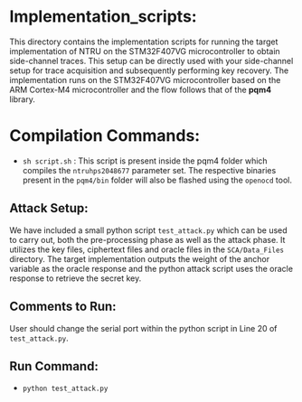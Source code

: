 # Implementation_scripts:

This directory contains the implementation scripts for running the target implementation of NTRU on the STM32F407VG microcontroller to obtain side-channel traces. This setup can be directly used with your side-channel setup for trace acquisition and subsequently performing key recovery. The implementation runs on the STM32F407VG microcontroller based on the ARM Cortex-M4 microcontroller and the flow follows that of the **pqm4** library.

# Compilation Commands:

- `sh script.sh` : This script is present inside the pqm4 folder which compiles the `ntruhps2048677` parameter set. The respective binaries present in the `pqm4/bin` folder will also be flashed using the `openocd` tool.

## Attack Setup:

We have included a small python script `test_attack.py` which can be used to carry out, both the pre-processing phase as well as the attack phase. It utilizes the key files, ciphertext files and oracle files in the `SCA/Data_Files` directory. The target implementation outputs the weight of the anchor variable as the oracle response and the python attack script uses the oracle response to retrieve the secret key.

## Comments to Run:

User should change the serial port within the python script in Line 20 of `test_attack.py`.

## Run Command:

- `python test_attack.py`
